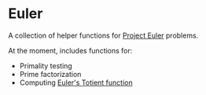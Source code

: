 # Euler

A collection of helper functions for [Project Euler](https://projecteuler.net/) problems.

At the moment, includes functions for:

- Primality testing
- Prime factorization
- Computing [Euler's Totient function][1]

[1]: https://en.wikipedia.org/wiki/Euler%27s_totient_function